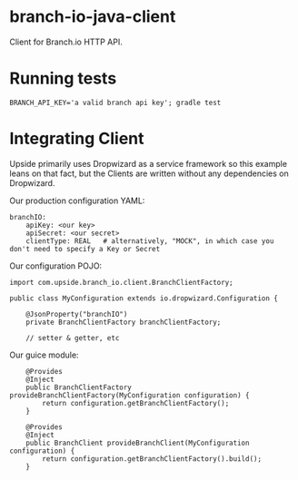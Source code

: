 # branch-io-java-client
Client for Branch.io HTTP API.

Running tests
=============

```
BRANCH_API_KEY='a valid branch api key'; gradle test
```

Integrating Client
==================

Upside primarily uses Dropwizard as a service framework so this example leans on that fact, but the Clients are written without any dependencies on Dropwizard.

Our production configuration YAML:

```
branchIO:
    apiKey: <our key>
    apiSecret: <our secret>
    clientType: REAL   # alternatively, "MOCK", in which case you don't need to specify a Key or Secret
```

Our configuration POJO:

```
import com.upside.branch_io.client.BranchClientFactory;

public class MyConfiguration extends io.dropwizard.Configuration {

    @JsonProperty("branchIO")
    private BranchClientFactory branchClientFactory;

    // setter & getter, etc

```

Our guice module:
```
    @Provides
    @Inject
    public BranchClientFactory provideBranchClientFactory(MyConfiguration configuration) {
        return configuration.getBranchClientFactory();
    }

    @Provides
    @Inject
    public BranchClient provideBranchClient(MyConfiguration configuration) {
        return configuration.getBranchClientFactory().build();
    }
```